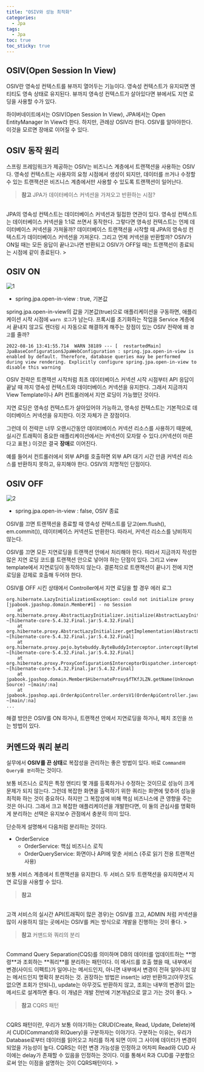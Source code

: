 ```yaml
---
title: "OSIV와 성능 최적화"
categories:
  - Jpa
tags:
  - Jpa
toc: true
toc_sticky: true
---
```


## OSIV(Open Session In View)

OSIV란 영속성 컨텍스트를 뷰까지 열어두는 기능이다. 영속성 컨텍스트가 유지되면 엔티티도 영속 상태로 유지된다. 뷰까지 영속성 컨텍스트가 살아있다면 뷰에서도 지연 로딩을 사용할 수가 있다.

하이버네이트에서는 OSIV(Open Session In View), JPA에서는 Open EntityManager In View라 한다. 하지만, 관례상 OSIV라 한다. OSIV를 알아야한다. 이것을 모르면 장애로 이어질 수 있다.

## OSIV 동작 원리

스프링 프레임워크가 제공하는 OSIV는 비즈니스 계층에서 트랜잭션을 사용하는 OSIV다. 영속성 컨텍스트는 사용자의 요청 시점에서 생성이 되지만, 데이터를 쓰거나 수정할 수 있는 트랜잭션은 비즈니스 계층에서만 사용할 수 있도록 트랜잭션이 일어난다.

> **참고** JPA가 데이터베이스 커넥션을 가져오고 반환하는 시점?
<br>
JPA의 영속성 컨텍스트는 데이터베이스 커넥션과 밀접한 연관이 있다. 영속성 컨텍스트는 데이터베이스 커넥션을 1:1로 쓰면서 동작한다. 그렇다면 영속성 컨텍스트는 언제 데이터베이스 커넥션을 가져올까? 데이터베이스 트랜잭션을 시작할 때 JPA의 영속성 컨텍스트가 데이터베이스 커넥션을 가져온다. 그리고 언제 커넥션을 반환할까? OSIV가 ON일 때는 모든 응답이 끝나고나면 반환되고 OSIV가 OFF일 때는 트랜잭션이 종료되는 시점에 같이 종료된다.
> 

 

## OSIV ON

![1](https://user-images.githubusercontent.com/79130276/184801100-5de9c1c4-3ab9-46dc-8652-2749183e1c7e.png)

- spring.jpa.open-in-view : true, 기본값

spring.jpa.open-in-view의 값을 기본값(true)으로 애플리케이션을 구동하면, 애플리케이션 시작 시점에 `warn 로그`가 남는다. 프록시를 초기화하는 작업을 Service 계층에서 끝내지 않고도 렌더링 시 자동으로 해결하게 해주는 장점이 있는 OSIV 전략에 왜 `경고`를 줄까?

```
2022-08-16 13:41:55.714  WARN 38189 --- [  restartedMain] JpaBaseConfiguration$JpaWebConfiguration : spring.jpa.open-in-view is enabled by default. Therefore, database queries may be performed during view rendering. Explicitly configure spring.jpa.open-in-view to disable this warning
```

OSIV 전략은 트랜잭션 시작처럼 최초 데이터베이스 커넥션 시작 시점부터 API 응답이 끝날 때 까지 영속성 컨텍스트와 데이터베이스 커넥션을 유지한다. 그래서 지금까지 View Template이나 API 컨트롤러에서 지연 로딩이 가능했던 것이다.

지연 로딩은 영속성 컨텍스트가 살아있어야 가능하고, 영속성 컨텍스트는 기본적으로 데이터베이스 커넥션을 유지한다. 이것 자체가 큰 장점이다.

그런데 이 전략은 너무 오랜시간동안 데이터베이스 커넥션 리소스를 사용하기 때문에, 실시간 트래픽이 중요한 애플리케이션에서는 커넥션이 모자랄 수 있다.(커넥션이 마른다고 표현.) 이것은 결국 **장애**로 이어진다.

예를 들어서 컨트롤러에서 외부 API를 호출하면 외부 API 대기 시간 만큼 커넥션 리소스를 반환하지 못하고, 유지해야 한다. OSIV의 치명적인 단점이다.

## OSIV OFF

![2](https://user-images.githubusercontent.com/79130276/184801107-5b39d36a-d8f1-4f08-b8b3-faa10433bc0d.png)

- spring.jpa.open-in-view : false, OSIV 종료

OSIV를 끄면 트랜잭션을 종료할 때 영속성 컨텍스트를 닫고(em.flush(), em.commit()), 데이터베이스 커넥션도 반환한다. 따라서, 커넥션 리소스를 낭비하지 않는다.

OSIV를 끄면 모든 지연로딩을 트랜잭션 안에서 처리해야 한다. 따라서 지금까지 작성한 많은 지연 로딩 코드를 트랜잭션 안으로 넣어야 하는 단점이 있다. 그리고 view template에서 지연로딩이 동작하지 않는다. 결론적으로 트랜잭션이 끝나기 전에 지연 로딩을 강제로 호출해 두어야 한다.

OSIV를 OFF 시킨 상태에서 Controller에서 지연 로딩을 할 경우 에러 로그

```
org.hibernate.LazyInitializationException: could not initialize proxy [jpabook.jpashop.domain.Member#1] - no Session
	at org.hibernate.proxy.AbstractLazyInitializer.initialize(AbstractLazyInitializer.java:170) ~[hibernate-core-5.4.32.Final.jar:5.4.32.Final]
	at org.hibernate.proxy.AbstractLazyInitializer.getImplementation(AbstractLazyInitializer.java:310) ~[hibernate-core-5.4.32.Final.jar:5.4.32.Final]
	at org.hibernate.proxy.pojo.bytebuddy.ByteBuddyInterceptor.intercept(ByteBuddyInterceptor.java:45) ~[hibernate-core-5.4.32.Final.jar:5.4.32.Final]
	at org.hibernate.proxy.ProxyConfiguration$InterceptorDispatcher.intercept(ProxyConfiguration.java:95) ~[hibernate-core-5.4.32.Final.jar:5.4.32.Final]
	at jpabook.jpashop.domain.Member$HibernateProxy$fTKfJLZN.getName(Unknown Source) ~[main/:na]
	at jpabook.jpashop.api.OrderApiController.ordersV1(OrderApiController.java:33) ~[main/:na]
...
```

 해결 방안은 OSIV를 ON 하거나, 트랜잭션 안에서 지연로딩을 하거나, 페치 조인을 쓰는 방법이 있다.

## 커멘드와 쿼리 분리

실무에서 **OSIV를 끈 상태**로 복잡성을 관리하는 좋은 방법이 있다. 바로 `Command와 Query를 분리`하는 것이다.

보통 비즈니스 로직은 특정 엔티티 몇 개를 등록하거나 수정하는 것이므로 성능이 크게 문제가 되지 않는다. 그런데 복잡한 화면을 출력하기 위한 쿼리는 화면에 맞추어 성능을 최적화 하는 것이 중요하다. 하지만 그 복잡성에 비해 핵심 비즈니스에 큰 영향을 주는 것은 아니다. 그래서 크고 복잡한 애플리케이션을 개발한다면, 이 둘의 관심사를 명확하게 분리하는 선택은 유지보수 관점에서 충분히 의미 있다.

단순하게 설명해서 다음처럼 분리하는 것이다.

- OrderService
    - OrderService: 핵심 비즈니스 로직
    - OrderQueryService: 화면이나 API에 맞춘 서비스 (주로 읽기 전용 트랜잭션 사용)

보통 서비스 계층에서 트랜잭션을 유지한다. 두 서비스 모두 트랜잭션을 유지하면서 지연 로딩을 사용할 수 있다.

> **참고**
<br>
고객 서비스의 실시간 API(트래픽이 많은 경우)는 OSIV를 끄고, ADMIN 처럼 커넥션을 많이 사용하지 않는 곳에서는 OSIV를 켜는 방식으로 개발을 진행하는 것이 좋다.
> 

> **참고** 커맨드와 쿼리의 분리
<br>
Command Query Separation(CQS)를 의미하며 DB의 데이터를 업데이트하는 **명령**과 조회하는 **쿼리**를 분리하는 패턴이다.
이 메서드를 호출 했을 때, 내부에서 변경(사이드 이펙트)가 일어나는 메서드인지, 아니면 내부에서 변경이 전혀 일어나지 않는 메서드인지 명확히 분리하는 것.
권장하는 방법은 insert는 id만 반환하고(아무것도 없으면 조회가 안되니), update는 아무것도 반환하지 않고, 조회는 내부의 변경이 없는 메서드로 설계하면 좋다.
이 개념은 개발 전반에 기본개념으로 깔고 가는 것이 좋다.
> 

> **참고** CQRS 패턴
<br>
CQRS 패턴이란, 우리가 보통 이야기하는 CRUD(Create, Read, Update, Delete)에서 CUD(Command)와 R(Query)을 구분하자는 이야기다.
구분하는 이유는, 우리가 Database로부터 데이터를 읽어오고 처리를 하게 되면 이미 그 사이에 데이터가 변경이 되었을 가능성이 높다. CQRS는 이런 변경 가능성을 인정하고 어차피 Read와 CUD 사이에는 delay가 존재할 수 있음을 인정하는 것이다. 이를 통해서 R과 CUD를 구분함으로써 얻는 이점을 설명하는 것이 CQRS패턴이다.
>